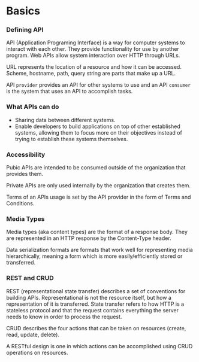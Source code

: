 # Basics

### Defining API

API (Application Programing Interface) is a way for computer systems to interact with each other. They provide functionality for use by another program. Web APIs allow system interaction over HTTP through URLs.

URL represents the location of a resource and how it can be accessed. Scheme, hostname, path, query string are parts that make up a URL.

API `provider` provides an API for other systems to use and an API `consumer` is the system that uses an API to accomplish tasks.

### What APIs can do

* Sharing data between different systems.
* Enable developers to build applications on top of other established systems, allowing them to focus more on their objectives instead of trying to establish these systems themselves.

### Accessibility

Pubic APIs are intended to be consumed outside of the organization that provides them.

Private APIs are only used internally by the organization that creates them.

Terms of an APIs usage is set by the API provider in the form of Terms and Conditions.

### Media Types

Media types (aka content types) are the format of a response body. They are represented in an HTTP response by the Content-Type header.

Data serialization formats are formats that work well for representing media hierarchically, meaning a form which is more easily/efficiently stored or transferred.

### REST and CRUD

REST (representational state transfer) describes a set of conventions for building APIs. Representational is not the resource itself, but how a representation of it is transferred. State transfer refers to how HTTP is a stateless protocol and that the request contains everything the server needs to know in order to process the request.

CRUD describes the four actions that can be taken on resources (create, read, update, delete).

A RESTful design is one in which actions can be accomplished using CRUD operations on resources.